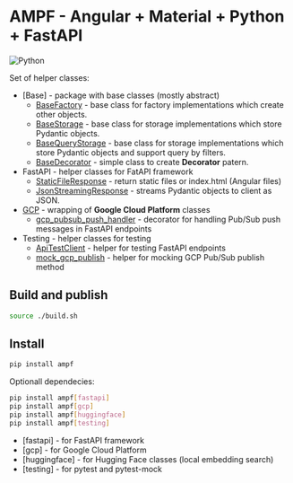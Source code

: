 # AMPF - Angular + Material + Python + FastAPI

![Python](https://img.shields.io/badge/python-3.12-blue)

Set of helper classes:

* [Base] - package with base classes (mostly abstract)
  * [BaseFactory](doc/base_factory.md) - base class for factory implementations which create other objects.
  * [BaseStorage](doc/base_storage.md) - base class for storage implementations which store Pydantic objects.
  * [BaseQueryStorage](doc/base__query_storage.md) - base class for storage implementations which store Pydantic objects and support query by filters.
  * [BaseDecorator](doc/base_decorator.md) - simple class to create **Decorator** patern.
* FastAPI - helper classes for FatAPI framework
  * [StaticFileResponse](doc/fastapi/static_file_response.md) - return static files or index.html (Angular files)
  * [JsonStreamingResponse](doc/fastapi/json_streaming_response.md) - streams Pydantic objects to client as JSON.
* [GCP](doc/gcp.md) - wrapping of **Google Cloud Platform** classes
  * [gcp_pubsub_push_handler](doc/gcp_pub_sub_handler.md) - decorator for handling Pub/Sub push messages in FastAPI endpoints
* Testing - helper classes for testing
  * [ApiTestClient](doc/testing/api_test_client.md) - helper for testing FastAPI endpoints
  * [mock_gcp_publish](doc/testing/mock_gcp_publish.md) - helper for mocking GCP Pub/Sub publish method

## Build and publish

```bash
source ./build.sh
```

## Install

```bash
pip install ampf
```

Optionall dependecies:

```bash
pip install ampf[fastapi]
pip install ampf[gcp]
pip install ampf[huggingface]
pip install ampf[testing]
```

* [fastapi] - for FastAPI framework
* [gcp] - for Google Cloud Platform
* [huggingface] - for Hugging Face classes (local embedding search)
* [testing] - for pytest and pytest-mock
